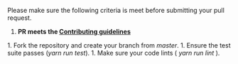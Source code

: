 <!--# Submitting Pull Request
We love PRs and appreciate any help you can offer.
-->

Please make sure the following criteria is meet before submitting your pull request.

1. <strong>PR meets the  [Contributing guidelines](https://github.com/kenzanlabs/react-seed/blob/master/CONTRIBUTING.md)
</strong>
1. Fork the repository and create your branch from <i>master</i>.
1. Ensure the test suite passes (<i>yarn run test</i>).
1. Make sure your code lints (<i> yarn run lint </i>).